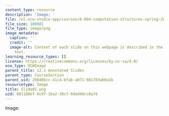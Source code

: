 ```yaml
---
content_type: resource
description: 'Image: '
file: /ol-ocw-studio-app/courses/6-004-computation-structures-spring-2017/081188ef0c971ba238cf6ded49cc0a7d_Slide02.png
file_size: 189981
file_type: image/png
image_metadata:
  caption: ''
  credit: ''
  image-alt: Content of each slide on this webpage is described in the surrounding
    text.
learning_resource_types: []
license: https://creativecommons.org/licenses/by-nc-sa/4.0/
ocw_type: OCWImage
parent_title: 12.1 Annotated Slides
parent_type: CourseSection
parent_uid: 29840bcc-41c4-bfab-a071-981783ab0a1b
resourcetype: Image
title: Slide02.png
uid: 081188ef-0c97-1ba2-38cf-6ded49cc0a7d
---
```

Image: 